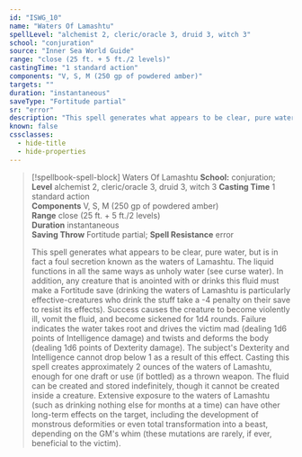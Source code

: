 ```yaml
---
id: "ISWG_10"
name: "Waters Of Lamashtu"
spellLevel: "alchemist 2, cleric/oracle 3, druid 3, witch 3"
school: "conjuration"
source: "Inner Sea World Guide"
range: "close (25 ft. + 5 ft./2 levels)"
castingTime: "1 standard action"
components: "V, S, M (250 gp of powdered amber)"
targets: ""
duration: "instantaneous"
saveType: "Fortitude partial"
sr: "error"
description: "This spell generates what appears to be clear, pure water, but is in fact a foul secretion known as the waters of Lamashtu.  The liquid functions in all the same ways as unholy water (see curse water). In addition, any creature that is anointed with or drinks this fluid must make a Fortitude save (drinking the waters of Lamashtu is particularly effective-creatures who drink the stuff take a -4 penalty on their save to resist its effects). Success causes the creature to become violently ill, vomit the fluid, and become sickened for 1d4 rounds. Failure indicates the water takes root and drives the victim mad (dealing 1d6 points of Intelligence damage) and twists and deforms the body (dealing 1d6 points of Dexterity damage).  The subject's Dexterity and Intelligence cannot drop below 1 as a result of this effect. Casting this spell creates approximately 2 ounces of the waters of Lamashtu, enough for one draft or use (if bottled) as a thrown weapon. The fluid can be created and stored indefinitely, though it cannot be created inside a creature. Extensive exposure to the waters of Lamashtu (such as drinking nothing else for months at a time) can have other long-term effects on the target, including the development of monstrous deformities or even total transformation into a beast, depending on the GM's whim (these mutations are rarely, if ever, beneficial to the victim)."
known: false
cssclasses:
  - hide-title
  - hide-properties
---
```


> [!spellbook-spell-block] Waters Of Lamashtu
> **School:** conjuration; **Level** alchemist 2, cleric/oracle 3, druid 3, witch 3
> **Casting Time** 1 standard action  
> **Components** V, S, M (250 gp of powdered amber)  
> **Range** close (25 ft. + 5 ft./2 levels)  
> **Duration** instantaneous  
> **Saving Throw** Fortitude partial; **Spell Resistance** error
> 
> This spell generates what appears to be clear, pure water, but is in fact a foul secretion known as the waters of Lamashtu.  The liquid functions in all the same ways as unholy water (see curse water). In addition, any creature that is anointed with or drinks this fluid must make a Fortitude save (drinking the waters of Lamashtu is particularly effective-creatures who drink the stuff take a -4 penalty on their save to resist its effects). Success causes the creature to become violently ill, vomit the fluid, and become sickened for 1d4 rounds. Failure indicates the water takes root and drives the victim mad (dealing 1d6 points of Intelligence damage) and twists and deforms the body (dealing 1d6 points of Dexterity damage).  The subject's Dexterity and Intelligence cannot drop below 1 as a result of this effect. Casting this spell creates approximately 2 ounces of the waters of Lamashtu, enough for one draft or use (if bottled) as a thrown weapon. The fluid can be created and stored indefinitely, though it cannot be created inside a creature. Extensive exposure to the waters of Lamashtu (such as drinking nothing else for months at a time) can have other long-term effects on the target, including the development of monstrous deformities or even total transformation into a beast, depending on the GM's whim (these mutations are rarely, if ever, beneficial to the victim).